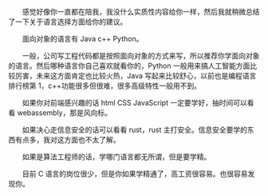 　　感觉好像你一直都在陪我，我没什么实质性内容给你一样，然后我就稍微总结了一下关于语言选择方面给你的建议。

　　面向对象的语言有 Java c++ Python。

　　一般，公司写工程代码都是按照面向对象的方式来写，所以推荐你学面向对象的语言。然后哪种语言你自己喜欢就看你的，Python 一般用来搞人工智能方面比较厉害，未来这方面肯定也比较火热，Java 写起来比较舒心，以前也是编程语言排行榜第 1，c++功能很多但很难，很多高级特性一般用不到。

　　如果你对前端感兴趣的话 html CSS JavaScript 一定要学好，抽时间可以看看 webassembly，那是风向标。

　　如果决心走信息安全的话可以看看 rust，rust 主打安全。信息安全要学的东西有点多，我对这方面也不太了解。

　　如果是算法工程师的话，学哪门语言都无所谓，但是要学精。

　　目前 C 语言的岗位很少，但是你如果学精通了，高工资很容易。也很容易发现你。


